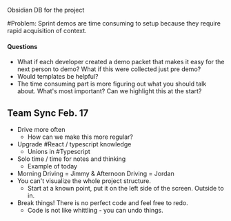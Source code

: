 Obsidian DB for the project


#Problem: Sprint demos are time consuming to setup because they require rapid acquisition of context. 

#### Questions
- What if each developer created a demo packet that makes it easy for the next person to demo? What if this were collected just pre demo?
- Would templates be helpful?
- The time consuming part is more figuring out what you should talk about. What's most important? Can we highlight this at the start? 


## Team Sync Feb. 17
- Drive more often
	- How can we make this more regular?
- Upgrade #React / typescript knowledge
	- Unions in #Typescript
- Solo time / time for notes and thinking
	- Example of today
- Morning Driving = Jimmy & Afternoon Driving = Jordan
- You can't visualize the whole project structure.
	- Start at a known point, put it on the left side of the screen. Outside to in. 
- Break things! There is no perfect code and feel free to redo.
	- Code is not like whittling - you can undo things.